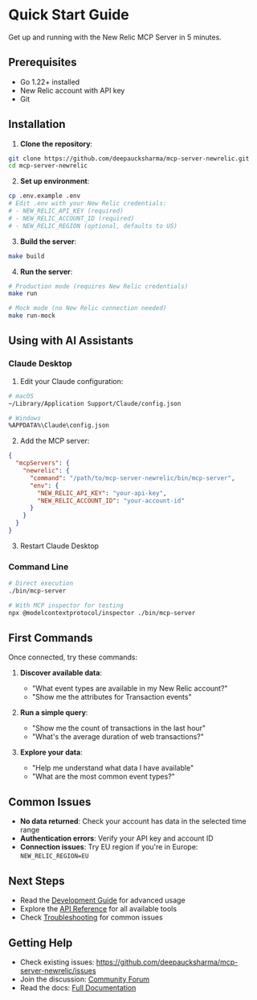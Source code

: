 # Quick Start Guide

Get up and running with the New Relic MCP Server in 5 minutes.

## Prerequisites

- Go 1.22+ installed
- New Relic account with API key
- Git

## Installation

1. **Clone the repository**:
```bash
git clone https://github.com/deepaucksharma/mcp-server-newrelic.git
cd mcp-server-newrelic
```

2. **Set up environment**:
```bash
cp .env.example .env
# Edit .env with your New Relic credentials:
# - NEW_RELIC_API_KEY (required)
# - NEW_RELIC_ACCOUNT_ID (required)
# - NEW_RELIC_REGION (optional, defaults to US)
```

3. **Build the server**:
```bash
make build
```

4. **Run the server**:
```bash
# Production mode (requires New Relic credentials)
make run

# Mock mode (no New Relic connection needed)
make run-mock
```

## Using with AI Assistants

### Claude Desktop

1. Edit your Claude configuration:
```bash
# macOS
~/Library/Application Support/Claude/config.json

# Windows
%APPDATA%\Claude\config.json
```

2. Add the MCP server:
```json
{
  "mcpServers": {
    "newrelic": {
      "command": "/path/to/mcp-server-newrelic/bin/mcp-server",
      "env": {
        "NEW_RELIC_API_KEY": "your-api-key",
        "NEW_RELIC_ACCOUNT_ID": "your-account-id"
      }
    }
  }
}
```

3. Restart Claude Desktop

### Command Line

```bash
# Direct execution
./bin/mcp-server

# With MCP inspector for testing
npx @modelcontextprotocol/inspector ./bin/mcp-server
```

## First Commands

Once connected, try these commands:

1. **Discover available data**:
   - "What event types are available in my New Relic account?"
   - "Show me the attributes for Transaction events"

2. **Run a simple query**:
   - "Show me the count of transactions in the last hour"
   - "What's the average duration of web transactions?"

3. **Explore your data**:
   - "Help me understand what data I have available"
   - "What are the most common event types?"

## Common Issues

- **No data returned**: Check your account has data in the selected time range
- **Authentication errors**: Verify your API key and account ID
- **Connection issues**: Try EU region if you're in Europe: `NEW_RELIC_REGION=EU`

## Next Steps

- Read the [Development Guide](development.md) for advanced usage
- Explore the [API Reference](../api/reference.md) for all available tools
- Check [Troubleshooting](troubleshooting.md) for common issues

## Getting Help

- Check existing issues: https://github.com/deepaucksharma/mcp-server-newrelic/issues
- Join the discussion: [Community Forum](https://forum.newrelic.com)
- Read the docs: [Full Documentation](../README.md)